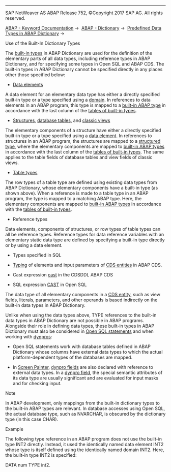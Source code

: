   

* * *

SAP NetWeaver AS ABAP Release 752, ©Copyright 2017 SAP AG. All rights reserved.

[ABAP - Keyword Documentation](javascript:call_link\('abenabap.htm'\)) →  [ABAP - Dictionary](javascript:call_link\('abenabap_dictionary.htm'\)) →  [Predefined Data Types in ABAP Dictionary](javascript:call_link\('abenddic_builtin_types_intro.htm'\)) → 

Use of the Built-In Dictionary Types

The [built-in types](javascript:call_link\('abenddic_builtin_types.htm'\)) in ABAP Dictionary are used for the definition of the elementary parts of all data types, including reference types in ABAP Dictionary, and for specifying some types in Open SQL and ABAP CDS. The built-in types in ABAP Dictionary cannot be specified directly in any places other those specified below:

-   [Data elements](javascript:call_link\('abenddic_data_elements.htm'\))

A data element for an elementary data type has either a directly specified built-in type or a type specified using a [domain](javascript:call_link\('abenddic_domains.htm'\)). In references to data elements in an ABAP program, this type is mapped to a [built-in ABAP type](javascript:call_link\('abenddic_builtin_types.htm'\)) in accordance with the last column of the [tables of built-in types](javascript:call_link\('abenpredefined_abap_type_glosry.htm'\) "Glossary Entry").

-   [Structures](javascript:call_link\('abenddic_structures.htm'\)), [database tables](javascript:call_link\('abenddic_database_tables.htm'\)), and [classic views](javascript:call_link\('abenddic_classical_views.htm'\))

The elementary components of a structure have either a directly specified built-in type or a type specified using a [data element](javascript:call_link\('abenddic_data_elements.htm'\)). In references to structures in an ABAP program, the structures are mapped to a [structured type](javascript:call_link\('abenstructured_type_glosry.htm'\) "Glossary Entry"), where the elementary components are mapped to [built-in ABAP types](javascript:call_link\('abenddic_builtin_types.htm'\)) in accordance with the last column of the [tables of built-in types](javascript:call_link\('abenpredefined_abap_type_glosry.htm'\) "Glossary Entry"). The same applies to the table fields of database tables and view fields of classic views.

-   [Table types](javascript:call_link\('abenddic_table_types.htm'\))

The row types of a table type are defined using existing data types from ABAP Dictionary, whose elementary components have a built-in type (as shown above). When a reference is made to a table type in an ABAP program, the type is mapped to a matching ABAP type. Here, the elementary components are mapped to [built-in ABAP types](javascript:call_link\('abenpredefined_abap_type_glosry.htm'\) "Glossary Entry") in accordance with the [tables of built-in types](javascript:call_link\('abenddic_builtin_types.htm'\)).

-   Reference types

Data elements, components of structures, or row types of table types can all be reference types. Reference types for data reference variables with an elementary static data type are defined by specifying a built-in type directly or by using a data element.

-   Types specified in SQL

-   [Typing](javascript:call_link\('abencds_typing.htm'\)) of elements and input parameters of [CDS entities](javascript:call_link\('abencds_entity_glosry.htm'\) "Glossary Entry") in ABAP CDS.

-   Cast expression [cast](javascript:call_link\('abencds_f1_cast_expression.htm'\)) in the CDSDDL ABAP CDS

-   SQL expression [CAST](javascript:call_link\('abensql_cast.htm'\)) in Open SQL

The data type of all elementary components in a [CDS entity](javascript:call_link\('abencds_entity_glosry.htm'\) "Glossary Entry"), such as view fields, literals, parameters, and other operands is based indirectly on the built-in data types in ABAP Dictionary.

Unlike when using the data types above, TYPE references to the built-in data types in ABAP Dictionary are not possible in ABAP programs. Alongside their role in defining data types, these built-in types in ABAP Dictionary must also be considered in [Open SQL statements](javascript:call_link\('abenopen_sql_glosry.htm'\) "Glossary Entry") and when working with [dynpros](javascript:call_link\('abendynpro_glosry.htm'\) "Glossary Entry"):

-   Open SQL statements work with database tables defined in ABAP Dictionary whose columns have external data types to which the actual platform-dependent types of the databases are mapped.

-   In [Screen Painter](javascript:call_link\('abenscreen_painter_glosry.htm'\) "Glossary Entry"), [dynpro fields](javascript:call_link\('abendynpro_field_glosry.htm'\) "Glossary Entry") are also declared with reference to external data types. In a [dynpro field](javascript:call_link\('abendynpro_field_glosry.htm'\) "Glossary Entry"), the special semantic attributes of its data type are usually significant and are evaluated for input masks and for checking input.

Note

In ABAP development, only mappings from the built-in dictionary types to the built-in ABAP types are relevant. In database accesses using Open SQL, the actual database type, such as NVARCHAR, is obscured by the dictionary type (in this case CHAR).

Example

The following type reference in an ABAP program does not use the built-in type INT2 directly. Instead, it used the identically named data element INT2 whose type is itself defined using the identically named domain INT2. Here, the built-in type INT2 is specified:

DATA num TYPE int2.